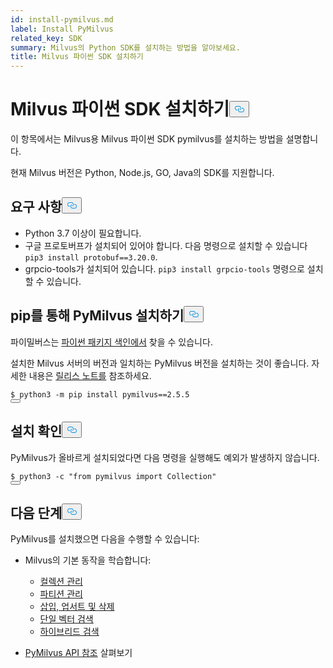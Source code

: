 ```yaml
---
id: install-pymilvus.md
label: Install PyMilvus
related_key: SDK
summary: Milvus의 Python SDK를 설치하는 방법을 알아보세요.
title: Milvus 파이썬 SDK 설치하기
---
```

<h1 id="Install-Milvus-Python-SDK" class="common-anchor-header">Milvus 파이썬 SDK 설치하기<button data-href="#Install-Milvus-Python-SDK" class="anchor-icon" translate="no">
      <svg translate="no"
        aria-hidden="true"
        focusable="false"
        height="20"
        version="1.1"
        viewBox="0 0 16 16"
        width="16"
      >
        <path
          fill="#0092E4"
          fill-rule="evenodd"
          d="M4 9h1v1H4c-1.5 0-3-1.69-3-3.5S2.55 3 4 3h4c1.45 0 3 1.69 3 3.5 0 1.41-.91 2.72-2 3.25V8.59c.58-.45 1-1.27 1-2.09C10 5.22 8.98 4 8 4H4c-.98 0-2 1.22-2 2.5S3 9 4 9zm9-3h-1v1h1c1 0 2 1.22 2 2.5S13.98 12 13 12H9c-.98 0-2-1.22-2-2.5 0-.83.42-1.64 1-2.09V6.25c-1.09.53-2 1.84-2 3.25C6 11.31 7.55 13 9 13h4c1.45 0 3-1.69 3-3.5S14.5 6 13 6z"
        ></path>
      </svg>
    </button></h1><p>이 항목에서는 Milvus용 Milvus 파이썬 SDK pymilvus를 설치하는 방법을 설명합니다.</p>
<p>현재 Milvus 버전은 Python, Node.js, GO, Java의 SDK를 지원합니다.</p>
<h2 id="Requirements" class="common-anchor-header">요구 사항<button data-href="#Requirements" class="anchor-icon" translate="no">
      <svg translate="no"
        aria-hidden="true"
        focusable="false"
        height="20"
        version="1.1"
        viewBox="0 0 16 16"
        width="16"
      >
        <path
          fill="#0092E4"
          fill-rule="evenodd"
          d="M4 9h1v1H4c-1.5 0-3-1.69-3-3.5S2.55 3 4 3h4c1.45 0 3 1.69 3 3.5 0 1.41-.91 2.72-2 3.25V8.59c.58-.45 1-1.27 1-2.09C10 5.22 8.98 4 8 4H4c-.98 0-2 1.22-2 2.5S3 9 4 9zm9-3h-1v1h1c1 0 2 1.22 2 2.5S13.98 12 13 12H9c-.98 0-2-1.22-2-2.5 0-.83.42-1.64 1-2.09V6.25c-1.09.53-2 1.84-2 3.25C6 11.31 7.55 13 9 13h4c1.45 0 3-1.69 3-3.5S14.5 6 13 6z"
        ></path>
      </svg>
    </button></h2><ul>
<li>Python 3.7 이상이 필요합니다.</li>
<li>구글 프로토버프가 설치되어 있어야 합니다. 다음 명령으로 설치할 수 있습니다 <code translate="no">pip3 install protobuf==3.20.0</code>.</li>
<li>grpcio-tools가 설치되어 있습니다. <code translate="no">pip3 install grpcio-tools</code> 명령으로 설치할 수 있습니다.</li>
</ul>
<h2 id="Install-PyMilvus-via-pip" class="common-anchor-header">pip를 통해 PyMilvus 설치하기<button data-href="#Install-PyMilvus-via-pip" class="anchor-icon" translate="no">
      <svg translate="no"
        aria-hidden="true"
        focusable="false"
        height="20"
        version="1.1"
        viewBox="0 0 16 16"
        width="16"
      >
        <path
          fill="#0092E4"
          fill-rule="evenodd"
          d="M4 9h1v1H4c-1.5 0-3-1.69-3-3.5S2.55 3 4 3h4c1.45 0 3 1.69 3 3.5 0 1.41-.91 2.72-2 3.25V8.59c.58-.45 1-1.27 1-2.09C10 5.22 8.98 4 8 4H4c-.98 0-2 1.22-2 2.5S3 9 4 9zm9-3h-1v1h1c1 0 2 1.22 2 2.5S13.98 12 13 12H9c-.98 0-2-1.22-2-2.5 0-.83.42-1.64 1-2.09V6.25c-1.09.53-2 1.84-2 3.25C6 11.31 7.55 13 9 13h4c1.45 0 3-1.69 3-3.5S14.5 6 13 6z"
        ></path>
      </svg>
    </button></h2><p>파이밀버스는 <a href="https://pypi.org/project/pymilvus/">파이썬 패키지 색인에서</a> 찾을 수 있습니다.</p>
<div class="alert note">
설치한 Milvus 서버의 버전과 일치하는 PyMilvus 버전을 설치하는 것이 좋습니다. 자세한 내용은 <a href="/docs/ko/release_notes.md">릴리스 노트를</a> 참조하세요.</div>
<pre><code translate="no">$ python3 -m pip install pymilvus==2.5.5
<button class="copy-code-btn"></button></code></pre>
<h2 id="Verify-installation" class="common-anchor-header">설치 확인<button data-href="#Verify-installation" class="anchor-icon" translate="no">
      <svg translate="no"
        aria-hidden="true"
        focusable="false"
        height="20"
        version="1.1"
        viewBox="0 0 16 16"
        width="16"
      >
        <path
          fill="#0092E4"
          fill-rule="evenodd"
          d="M4 9h1v1H4c-1.5 0-3-1.69-3-3.5S2.55 3 4 3h4c1.45 0 3 1.69 3 3.5 0 1.41-.91 2.72-2 3.25V8.59c.58-.45 1-1.27 1-2.09C10 5.22 8.98 4 8 4H4c-.98 0-2 1.22-2 2.5S3 9 4 9zm9-3h-1v1h1c1 0 2 1.22 2 2.5S13.98 12 13 12H9c-.98 0-2-1.22-2-2.5 0-.83.42-1.64 1-2.09V6.25c-1.09.53-2 1.84-2 3.25C6 11.31 7.55 13 9 13h4c1.45 0 3-1.69 3-3.5S14.5 6 13 6z"
        ></path>
      </svg>
    </button></h2><p>PyMilvus가 올바르게 설치되었다면 다음 명령을 실행해도 예외가 발생하지 않습니다.</p>
<pre><code translate="no">$ python3 -c <span class="hljs-string">&quot;from pymilvus import Collection&quot;</span>
<button class="copy-code-btn"></button></code></pre>
<h2 id="Whats-next" class="common-anchor-header">다음 단계<button data-href="#Whats-next" class="anchor-icon" translate="no">
      <svg translate="no"
        aria-hidden="true"
        focusable="false"
        height="20"
        version="1.1"
        viewBox="0 0 16 16"
        width="16"
      >
        <path
          fill="#0092E4"
          fill-rule="evenodd"
          d="M4 9h1v1H4c-1.5 0-3-1.69-3-3.5S2.55 3 4 3h4c1.45 0 3 1.69 3 3.5 0 1.41-.91 2.72-2 3.25V8.59c.58-.45 1-1.27 1-2.09C10 5.22 8.98 4 8 4H4c-.98 0-2 1.22-2 2.5S3 9 4 9zm9-3h-1v1h1c1 0 2 1.22 2 2.5S13.98 12 13 12H9c-.98 0-2-1.22-2-2.5 0-.83.42-1.64 1-2.09V6.25c-1.09.53-2 1.84-2 3.25C6 11.31 7.55 13 9 13h4c1.45 0 3-1.69 3-3.5S14.5 6 13 6z"
        ></path>
      </svg>
    </button></h2><p>PyMilvus를 설치했으면 다음을 수행할 수 있습니다:</p>
<ul>
<li><p>Milvus의 기본 동작을 학습합니다:</p>
<ul>
<li><a href="/docs/ko/manage-collections.md">컬렉션 관리</a></li>
<li><a href="/docs/ko/manage-partitions.md">파티션 관리</a></li>
<li><a href="/docs/ko/insert-update-delete.md">삽입, 업서트 및 삭제</a></li>
<li><a href="/docs/ko/single-vector-search.md">단일 벡터 검색</a></li>
<li><a href="/docs/ko/multi-vector-search.md">하이브리드 검색</a></li>
</ul></li>
<li><p><a href="/api-reference/pymilvus/v2.4.x/About.md">PyMilvus API 참조</a> 살펴보기</p></li>
</ul>
